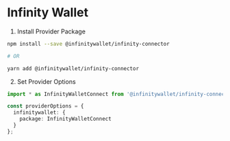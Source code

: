 # Infinity Wallet

1. Install Provider Package

```bash
npm install --save @infinitywallet/infinity-connector

# OR

yarn add @infinitywallet/infinity-connector
```

2. Set Provider Options

```typescript
import * as InfinityWalletConnect from '@infinitywallet/infinity-connector';

const providerOptions = {
  infinitywallet: {
    package: InfinityWalletConnect
  }
};
```
